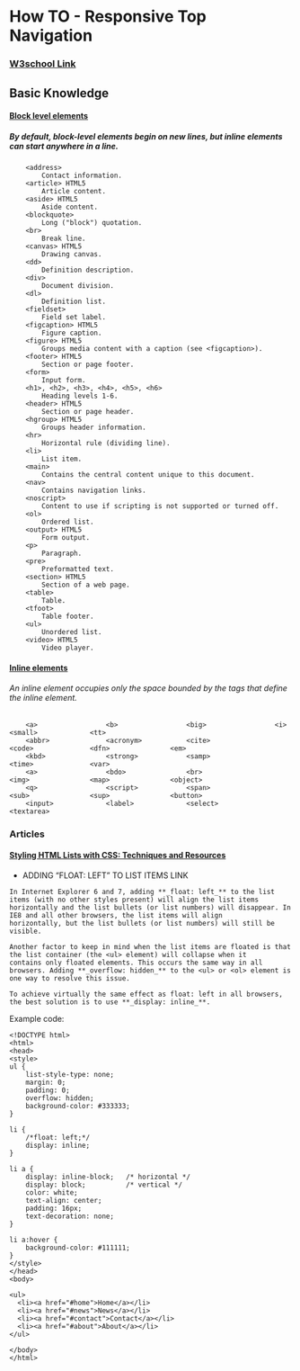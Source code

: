 # How TO - Responsive Top Navigation

### [W3school Link](http://www.w3schools.com/howto/howto_js_topnav.asp)

## Basic Knowledge

#### [Block level elements](https://developer.mozilla.org/en-US/docs/Web/HTML/Block-level_elements)
##### By default, block-level elements begin on new lines, but inline elements can start anywhere in a line.
```
    <address>
        Contact information.
    <article> HTML5
        Article content.
    <aside> HTML5
        Aside content.
    <blockquote>
        Long ("block") quotation.
    <br>
        Break line.
    <canvas> HTML5
        Drawing canvas.
    <dd>
        Definition description.
    <div>
        Document division.
    <dl>
        Definition list.
    <fieldset>
        Field set label.
    <figcaption> HTML5
        Figure caption.
    <figure> HTML5
        Groups media content with a caption (see <figcaption>).
    <footer> HTML5
        Section or page footer.
    <form>
        Input form.
    <h1>, <h2>, <h3>, <h4>, <h5>, <h6>
        Heading levels 1-6.
    <header> HTML5
        Section or page header.
    <hgroup> HTML5
        Groups header information.
    <hr>
        Horizontal rule (dividing line).
    <li>
        List item.
    <main>
        Contains the central content unique to this document.
    <nav>
        Contains navigation links.
    <noscript>
        Content to use if scripting is not supported or turned off.
    <ol>
        Ordered list.
    <output> HTML5
        Form output.
    <p>
        Paragraph.
    <pre>
        Preformatted text.
    <section> HTML5
        Section of a web page.
    <table>
        Table.
    <tfoot>
        Table footer.
    <ul>
        Unordered list.
    <video> HTML5
        Video player.
```

#### [Inline elements](https://developer.mozilla.org/en-US/docs/Web/HTML/Inline_elements)
###### An inline element occupies only the space bounded by the tags that define the inline element.
```
    <a>                 <b>                 <big>                 <i>                 <small>             <tt>
    <abbr>              <acronym>           <cite>                <code>              <dfn>               <em>
    <kbd>               <strong>            <samp>                <time>              <var>
    <a>                 <bdo>               <br>                  <img>               <map>               <object>
    <q>                 <script>            <span>                <sub>               <sup>               <button>
    <input>             <label>             <select>              <textarea>
```

### Articles
#### [Styling HTML Lists with CSS: Techniques and Resources](https://www.smashingmagazine.com/2009/12/styling-html-lists-with-css-techniques-and-resources/)
- ADDING “FLOAT: LEFT” TO LIST ITEMS LINK
```
In Internet Explorer 6 and 7, adding **_float: left_** to the list items (with no other styles present) will align the list items
horizontally and the list bullets (or list numbers) will disappear. In IE8 and all other browsers, the list items will align
horizontally, but the list bullets (or list numbers) will still be visible.

Another factor to keep in mind when the list items are floated is that the list container (the <ul> element) will collapse when it
contains only floated elements. This occurs the same way in all browsers. Adding **_overflow: hidden_** to the <ul> or <ol> element is
one way to resolve this issue.

To achieve virtually the same effect as float: left in all browsers, the best solution is to use **_display: inline_**.
```
Example code:
```
<!DOCTYPE html>
<html>
<head>
<style>
ul {
    list-style-type: none;
    margin: 0;
    padding: 0;
    overflow: hidden;
    background-color: #333333;
}

li {
    /*float: left;*/
    display: inline;
}

li a {
    display: inline-block;   /* horizontal */
    display: block;          /* vertical */
    color: white;
    text-align: center;
    padding: 16px;
    text-decoration: none;
}

li a:hover {
    background-color: #111111;
}
</style>
</head>
<body>

<ul>
  <li><a href="#home">Home</a></li>
  <li><a href="#news">News</a></li>
  <li><a href="#contact">Contact</a></li>
  <li><a href="#about">About</a></li>
</ul>

</body>
</html>

```
